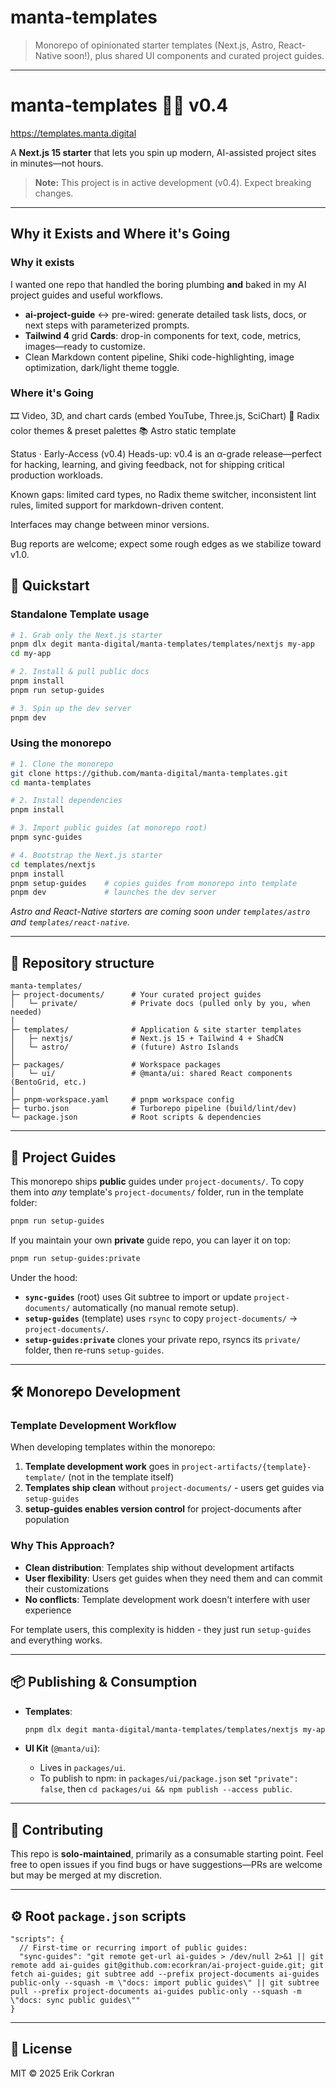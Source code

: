 # manta-templates

> Monorepo of opinionated starter templates (Next.js, Astro, React-Native soon!), plus shared UI components and curated project guides.

---

# manta-templates 🏄‍♂️ v0.4

https://templates.manta.digital

A **Next.js 15 starter** that lets you spin up modern, AI-assisted project sites in minutes—not hours.

> **Note:** This project is in active development (v0.4). Expect breaking changes.


---

## Why it Exists and Where it's Going

### Why it exists  
I wanted one repo that handled the boring plumbing **and** baked in my AI project guides and useful workflows.  

* **ai-project-guide** ↔️ pre-wired: generate detailed task lists, docs, or next steps with parameterized prompts.
* **Tailwind 4** grid **Cards**: drop-in components for text, code, metrics, images—ready to customize.  
* Clean Markdown content pipeline, Shiki code-highlighting, image optimization, dark/light theme toggle.

### Where it's Going

🎞️ Video, 3D, and chart cards (embed YouTube, Three.js, SciChart)
🎨 Radix color themes & preset palettes
📚 Astro static template

Status · Early-Access (v0.4)
Heads-up: v0.4 is an α-grade release—perfect for hacking, learning, and giving feedback, not for shipping critical production workloads.

Known gaps: limited card types, no Radix theme switcher, inconsistent lint rules, limited support for markdown-driven content.

Interfaces may change between minor versions.

Bug reports are welcome; expect some rough edges as we stabilize toward v1.0.



## 🚀 Quickstart

### Standalone Template usage
```bash
# 1. Grab only the Next.js starter
pnpm dlx degit manta-digital/manta-templates/templates/nextjs my-app
cd my-app

# 2. Install & pull public docs
pnpm install
pnpm run setup-guides

# 3. Spin up the dev server
pnpm dev
```

### Using the monorepo
```bash
# 1. Clone the monorepo
git clone https://github.com/manta-digital/manta-templates.git
cd manta-templates

# 2. Install dependencies
pnpm install

# 3. Import public guides (at monorepo root)
pnpm sync-guides

# 4. Bootstrap the Next.js starter
cd templates/nextjs
pnpm install
pnpm setup-guides    # copies guides from monorepo into template
pnpm dev             # launches the dev server
```

*Astro and React-Native starters are coming soon under `templates/ast​ro` and `templates/react-native`.*

---

## 📂 Repository structure

```
manta-templates/
├─ project-documents/      # Your curated project guides
│   └─ private/            # Private docs (pulled only by you, when needed)
│
├─ templates/              # Application & site starter templates
│   ├─ nextjs/             # Next.js 15 + Tailwind 4 + ShadCN
│   └─ astro/              # (future) Astro Islands
│
├─ packages/               # Workspace packages
│   └─ ui/                 # @manta/ui: shared React components (BentoGrid, etc.)
│
├─ pnpm-workspace.yaml     # pnpm workspace config
├─ turbo.json              # Turborepo pipeline (build/lint/dev)
└─ package.json            # Root scripts & dependencies
```

---

## 🔧 Project Guides

This monorepo ships **public** guides under `project-documents/`. To copy them into *any* template's `project-documents/` folder, run in the template folder:

```bash
pnpm run setup-guides
```

If you maintain your own **private** guide repo, you can layer it on top:

```bash
pnpm run setup-guides:private
```

Under the hood:

* **`sync-guides`** (root) uses Git subtree to import or update `project-documents/` automatically (no manual remote setup).
* **`setup-guides`** (template) uses `rsync` to copy `project-documents/` → `project-documents/`.
* **`setup-guides:private`** clones your private repo, rsyncs its `private/` folder, then re-runs `setup-guides`.

---

## 🛠 Monorepo Development

### Template Development Workflow

When developing templates within the monorepo:

1. **Template development work** goes in `project-artifacts/{template}-template/` (not in the template itself)
2. **Templates ship clean** without `project-documents/` - users get guides via `setup-guides`
3. **setup-guides enables version control** for project-documents after population

### Why This Approach?

- **Clean distribution**: Templates ship without development artifacts
- **User flexibility**: Users get guides when they need them and can commit their customizations
- **No conflicts**: Template development work doesn't interfere with user experience

For template users, this complexity is hidden - they just run `setup-guides` and everything works.

---

## 📦 Publishing & Consumption

* **Templates**:

  ```bash
  pnpm dlx degit manta-digital/manta-templates/templates/nextjs my-app
  ```
* **UI Kit** (`@manta/ui`):

  * Lives in `packages/ui`.
  * To publish to npm: in `packages/ui/package.json` set `"private": false`, then `cd packages/ui && npm publish --access public`.

---

## 🤝 Contributing

This repo is **solo-maintained**, primarily as a consumable starting point.
Feel free to open issues if you find bugs or have suggestions—PRs are welcome but may be merged at my discretion.

---

## ⚙️ Root `package.json` scripts

```jsonc
"scripts": {
  // First-time or recurring import of public guides:
  "sync-guides": "git remote get-url ai-guides > /dev/null 2>&1 || git remote add ai-guides git@github.com:ecorkran/ai-project-guide.git; git fetch ai-guides; git subtree add --prefix project-documents ai-guides public-only --squash -m \"docs: import public guides\" || git subtree pull --prefix project-documents ai-guides public-only --squash -m \"docs: sync public guides\""
}
```

---

## 📝 License

MIT © 2025 Erik Corkran

